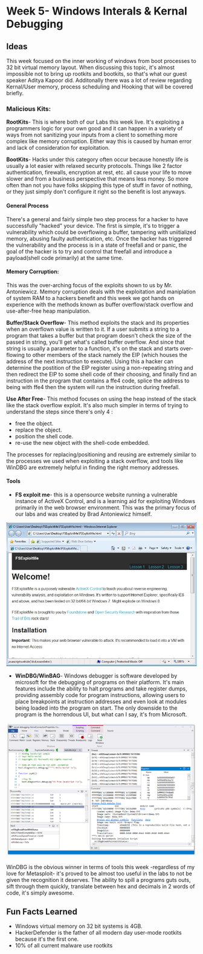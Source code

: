 
# Week 5- Windows Interals & Kernal Debugging

## Ideas

This week focused on the inner working of windows from boot processes to 32 bit virtual memory layout. When discussing this topic, it's almost impossible not to bring up rootkits and bootkits, so that's what our guest speaker Aditya Kapoor did. Additonally there was a lot of review regarding Kernal/User memory, process scheduling and Hooking that will be covered briefly. 

### Malicious Kits:
**RootKits**- This is where both of our Labs this week live. It's exploiting a programmers logic for your own good and it can happen in a variety of ways from not sanitizing your inputs from a client to something more complex like memory corruption. Either way this is caused by human error and lack of consideration for exploitation. 
 
**BootKits**- Hacks under this category often occur because honestly life is usually a lot easier with relaxed security protocols. Things like 2 factor authentication, firewalls, encryption at rest, etc. all cause your life to move slower and from a business perspective that means less money. So more often than not you have folks skipping this type of stuff in favor of nothing, or they just simply don't configure it right so the benefit is lost anyways. 

#### General Process

There's a general and fairly simple two step process for a hacker to have successfully "hacked" your device. The first is simple, it's to trigger a vulnerability which could be overflowing a buffer, tampering with uniitialized memory, abusing faulty authentication, etc. Once the hacker has triggered the vulnerability and the process is in a state of freefall and or panic, the goal of the hacker is to try and control that freefall and introduce a payload(shell code primarily) at the same time.

#### Memory Corruption:
This was the over-arching focus of the exploits shown to us by Mr. Antoniewicz. Memory corruption deals with the exploitation and maniplation of system RAM to a hackers benefit and this week we got hands on experience with the methods known as buffer overflow/stack overflow and use-after-free heap manipulation. 

 **Buffer/Stack Overflow**- This method exploits the stack and its properties when an overflown value is written to it. If a user submits a string to a program that takes a buffer but that program doesn't check the size of the passed in string, you'll get what's called buffer overflow. And since that string is usually a parameter to a function, it's on the stack and starts over-flowing to other members of the stack namely the EIP (which houses the address of the next instruction to execute). Using this a hacker can determine the postition of the EIP register using a non-repeating string and then redirect the EIP to some shell code of their choosing, and finally find an instruction in the program that contains a ffe4 code, splice the address to being with ffe4 then the system will run the instruction during freefall. 

 **Use After Free**-  This method focuses on using the heap instead of the stack like the stack overflow exploit. It's also much simpler in terms of trying to understand the steps since there's only 4 :
- free the object.
- replace the object.
- position the shell code.
- re-use the new object with the shell-code embedded. 

 The processes for replacing/positioning and reusing are extremely similar to the processes we used when exploiting a stack overflow, and tools like WinDBG are extremely helpful in finding the right memory addresses.

#### Tools

- **FS exploit me**- this is a opensource website running a vulnerable instance of ActiveX Control, and is a learning aid for exploiting Windows primarily in the web browser environment. This was the primary focus of our labs and was created by Brad Antoniewicz himself.

![Yara Ouput](images/fseploit.jpg)

- **WinDBG/WinBAG**- Windows debugger is software developed by microsoft for the debugging of programs on their platform. It's main features include the ability to halt programs and take register dumps, providing assembly code for program instructions, allowing users to place breakpoints at instruction addresses and even look at modules being loaded into the program on start. The only downside to the program is the horrendous UI, but what can I say, it's from Microsoft.

![cheat sheet](images/winbdg.png)

WinDBG is the obvious winner in terms of tools this week -regardless of my love for Metasploit- it's proved to be almost too useful in the labs to not be given the recognition it deserves. The ability to spill a programs guts outs, sift through them quickly, translate between hex and decimals in 2 words of code, it's simply awesome. 

## Fun Facts Learned
- Windows virtual memory on 32 bit systems is 4GB.
- HackerDefender is the father of all modern day user-mode rootkits because it's the first one.
- 10% of all current malware use rootkits 
